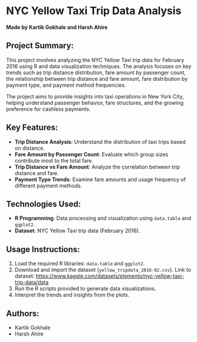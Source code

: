 # NYC Yellow Taxi Trip Data Analysis
**Made by Kartik Gokhale and Harsh Ahire**

## Project Summary:
This project involves analyzing the NYC Yellow Taxi trip data for February 2016 using R and data visualization techniques. The analysis focuses on key trends such as trip distance distribution, fare amount by passenger count, the relationship between trip distance and fare amount, fare distribution by payment type, and payment method frequencies.

The project aims to provide insights into taxi operations in New York City, helping understand passenger behavior, fare structures, and the growing preference for cashless payments.

## Key Features:
- **Trip Distance Analysis**: Understand the distribution of taxi trips based on distance.
- **Fare Amount by Passenger Count**: Evaluate which group sizes contribute most to the total fare.
- **Trip Distance vs Fare Amount**: Analyze the correlation between trip distance and fare.
- **Payment Type Trends**: Examine fare amounts and usage frequency of different payment methods.

## Technologies Used:
- **R Programming**: Data processing and visualization using `data.table` and `ggplot2`.
- **Dataset**: NYC Yellow Taxi trip data (February 2016).

## Usage Instructions:
1. Load the required R libraries: `data.table` and `ggplot2`.
2. Download and import the dataset (`yellow_tripdata_2016-02.csv`). Link to dataset: https://www.kaggle.com/datasets/elemento/nyc-yellow-taxi-trip-data/data
3. Run the R scripts provided to generate data visualizations.
4. Interpret the trends and insights from the plots.

## Authors:
- Kartik Gokhale
- Harsh Ahire
